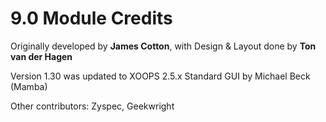 # 9.0 Module Credits

Originally developed by **James Cotton**, with Design & Layout done by **Ton van der Hagen**

Version 1.30 was updated to XOOPS 2.5.x Standard GUI by Michael Beck (Mamba)

Other contributors: Zyspec, Geekwright